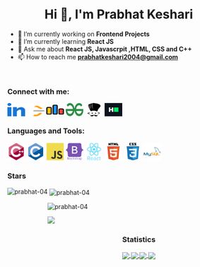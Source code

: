 

<!--
**prabhat-04/prabhat-04** is a ✨ _special_ ✨ repository because its `README.md` (this file) appears on your GitHub profile.

Here are some ideas to get you started:

- 🔭 I’m currently working on ...
- 🌱 I’m currently learning ...
- 👯 I’m looking to collaborate on ...
- 🤔 I’m looking for help with ...
- 💬 Ask me about ...
- 📫 How to reach me: ...
- 😄 Pronouns: ...
- ⚡ Fun fact: ...
-->
<!--<img src="https://raw.githubusercontent.com/BEPb/BEPb/5c63fa170d1cbbb0b1974f05a3dbe6aca3f5b7f3/assets/Bottom_up.svg" width="100%" /> -->
<h1 align="center">Hi 👋, I'm Prabhat Keshari</h1>

<!--<p align="left"> <a href="https://github.com/ryo-ma/github-profile-trophy"><img src="https://github-profile-trophy.vercel.app/?username=prabhat-04&theme=juicyfresh" alt="prabhat-04" /></a> </p>-->

- 🔭 I’m currently working on **Frontend Projects**
- 🌱 I’m currently learning **React JS**
- 💬 Ask me about **React JS, Javascrpit ,HTML, CSS and C++**
- 📫 How to reach me **prabhatkeshari2004@gmail.com**
<br>

<!--<div> <a href="https://www.linkedin.com/in/prabhatkeshari" target="_blank"><img src="https://img.shields.io/badge/LinkedIn-0077B5?style=for-the-badge&logo=linkedin&logoColor=white" target="_blank"></a>
<a href="https://github.com/prabhat-04" target="_blank"><img src="https://img.shields.io/badge/GitHub-100000?style=for-the-badge&logo=github&logoColor=white" target="_blank"></a>
<a href = "mailto:prabhatkeshari2004@gmail.com"><img src="https://img.shields.io/badge/-Gmail-%23333?style=for-the-badge&logo=gmail&logoColor=white" target="_blank"></a>-->
</div><h3 align="left">Connect with me:</h3>
<p align="left">
<a href="https://linkedin.com/in/prabhatkeshari" target="blank"><img align="center" src="https://raw.githubusercontent.com/teamedwardforever/Readme-Generator/71f25dd8b98329b168142a6b782a107b75eab178/svg/Social/linked-in-alt.svg" alt="prabhatkeshari" height="30" width="40" /></a> <a href="https://www.leetcode.com/prabhatkeshari" target="blank"><img align="center" src="https://raw.githubusercontent.com/teamedwardforever/Readme-Generator/71f25dd8b98329b168142a6b782a107b75eab178/svg/Social/leet-code.svg" alt="prabhatkeshari" height="30" width="40" /></a> <a href="https://codeforces.com/profile/prabhatkeshari" target="blank"><img align="center" src="https://raw.githubusercontent.com/teamedwardforever/Readme-Generator/71f25dd8b98329b168142a6b782a107b75eab178/svg/Social/codeforces.svg" alt="prabhatkeshari" height="30" width="40" /></a> <a href="https://auth.geeksforgeeks.org/user/prabhatkeshari" target="blank"><img align="center" src="https://raw.githubusercontent.com/teamedwardforever/Readme-Generator/71f25dd8b98329b168142a6b782a107b75eab178/svg/Social/geeks-for-geeks.svg" alt="prabhatkeshari" height="30" width="40" /></a> 
<a href="https://www.codechef.com/users/prabhatkeshari" target="blank"><img align="center" src="https://raw.githubusercontent.com/teamedwardforever/Readme-Generator/71f25dd8b98329b168142a6b782a107b75eab178/svg/Social/codechef.svg" alt="prabhatkeshari" height="30" width="40" /></a> <a href="https://www.hackerrank.com/prabhatkeshari" target="blank"><img align="center" src="https://raw.githubusercontent.com/teamedwardforever/Readme-Generator/71f25dd8b98329b168142a6b782a107b75eab178/svg/Social/hackerrank.svg" alt="prabhatkeshari" height="30" width="40" /></a></p>

<h3 align="left">Languages and Tools:</h3>
<p align="left">
<img src="https://raw.githubusercontent.com/teamedwardforever/Readme-Generator/71f25dd8b98329b168142a6b782a107b75eab178/svg/Skills/Languages/cplusplus-original.svg" alt="CPP" width="40" height="40"/>
<img src="https://raw.githubusercontent.com/teamedwardforever/Readme-Generator/71f25dd8b98329b168142a6b782a107b75eab178/svg/Skills/Languages/c-original.svg" alt="C" width="40" height="40"/>
<img src="https://raw.githubusercontent.com/teamedwardforever/Readme-Generator/71f25dd8b98329b168142a6b782a107b75eab178/svg/Skills/Languages/javascript-original.svg" alt="Javascript" width="40" height="40"/>
<img src="https://raw.githubusercontent.com/teamedwardforever/Readme-Generator/71f25dd8b98329b168142a6b782a107b75eab178/svg/Skills/Frontend/bootstrap-plain-wordmark.svg" alt="Bootstrap" width="40" height="40"/>
<img src="https://raw.githubusercontent.com/teamedwardforever/Readme-Generator/71f25dd8b98329b168142a6b782a107b75eab178/svg/Skills/Frontend/react-original-wordmark.svg" alt="React" width="40" height="40"/>
<img src="https://raw.githubusercontent.com/teamedwardforever/Readme-Generator/71f25dd8b98329b168142a6b782a107b75eab178/svg/Skills/Frontend/html5-original-wordmark.svg" alt="HTML" width="40" height="40"/>
<img src="https://raw.githubusercontent.com/teamedwardforever/Readme-Generator/71f25dd8b98329b168142a6b782a107b75eab178/svg/Skills/Frontend/css3-original-wordmark.svg" alt="Css" width="40" height="40"/>
<img src="https://raw.githubusercontent.com/teamedwardforever/Readme-Generator/71f25dd8b98329b168142a6b782a107b75eab178/svg/Skills/Database/mysql-original-wordmark.svg" alt="Mysql" width="40" height="40"/>
</p>

<h3 align="left">Stars</h3>
<img align="left" height="180em" src="https://github-readme-stats.vercel.app/api/top-langs/?username=prabhat-04&layout=compact&theme=dark" alt=prabhat-04 />

<p>&nbsp;<img align="center" height="180em" src="https://github-readme-stats.vercel.app/api?username=prabhat-04&show_icons=true&locale=en&theme=dark" alt="prabhat-04" /></p>

<p><img align="center" height="180em" src="https://github-readme-streak-stats.herokuapp.com/?user=prabhat-04&theme=dark" alt="prabhat-04" /></p>

<img src="https://user-images.githubusercontent.com/73097560/115834477-dbab4500-a447-11eb-908a-139a6edaec5c.gif"><h3 align="center">Statistics</h3>
<div align="center">
<a href="https://github.com/prabhat-04">
<img align="center" src="http://github-profile-summary-cards.vercel.app/api/cards/stats?username=prabhat-04&theme=dark" height="180em" />
<img align="center" src="http://github-profile-summary-cards.vercel.app/api/cards/most-commit-language?username=prabhat-04&theme=2077" height="180em" />
<img align="center" src="http://github-profile-summary-cards.vercel.app/api/cards/repos-per-language?username=prabhat-04&theme=dark" height="180em" />
<img align="center" src="http://github-profile-summary-cards.vercel.app/api/cards/profile-details?username=prabhat-04&theme=dark" height="180em" />
</div>
<!-- <img src="https://user-images.githubusercontent.com/73097560/115834477-dbab4500-a447-11eb-908a-139a6edaec5c.gif"><h2 align="left">⚡Activity Graph:</h2>
<img align="center" src="https://github-readme-activity-graph.vercel.app/graph?username=prabhat-04&theme=github-compact"/> -->

<!--<img src="https://raw.githubusercontent.com/Trilokia/Trilokia/379277808c61ef204768a61bbc5d25bc7798ccf1/bottom_header.svg" />-->
